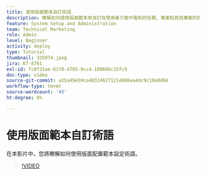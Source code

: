 ```yaml
---
title: 使用版面範本自訂術語
description: 瞭解如何使用版面範本來自訂在使用者介面中看到的任務、專案和其他專案的術語。
feature: System Setup and Administration
team: Technical Marketing
role: Admin
level: Beginner
activity: deploy
type: Tutorial
thumbnail: 335074.jpeg
jira: KT-8761
exl-id: fc8f31ae-61f8-4705-9cc4-18068bc25fc9
doc-type: video
source-git-commit: a25a49e59ca483246271214886ea4dc9c10e8d66
workflow-type: tm+mt
source-wordcount: '45'
ht-degree: 0%

---
```


# 使用版面範本自訂術語

在本影片中，您將瞭解如何使用版面配置範本設定術語。

>[!VIDEO](https://video.tv.adobe.com/v/335074/?quality=12&learn=on)
